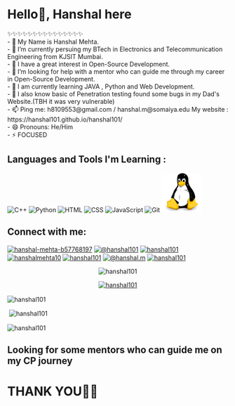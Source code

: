 
<h1>Hello👋, Hanshal here </h1>


<p>✨✨✨✨✨✨✨✨✨✨✨✨✨✨✨<br>
- 🔭 My Name is Hanshal Mehta. <br>
- 🌱 I’m currently persuing my BTech in Electronics and Telecommunication Engineering from KJSIT Mumbai. <br>
- 👯 I have a great interest in Open-Source Development. <br>
- 🤔 I’m looking for help with a mentor who can guide me through my career in Open-Source Development.  <br>
- 💬 I am currently learning JAVA , Python and Web Development. <br>
- 💬 I also know basic of Penetration testing found some bugs in my Dad's Website.(TBH it was very vulnerable)<br>
- 📫 Ping me:  h8109553@gmail.com  / hanshal.m@somaiya.edu  My website : https://hanshal101.github.io/hanshal101/<br>
- 😄 Pronouns: He/Him <br>
- ⚡ FOCUSED <br>  
</p>

<h2>Languages and Tools I'm Learning : </h2>
<p>

  
  
  
<img src ="https://imgs.search.brave.com/PYZz2YzOKrPWNm37OmwY-z5TACh-oT68Ri5swL339Pw/rs:fit:1200:1200:1/g:ce/aHR0cHM6Ly9zZHRp/bWVzLmNvbS93cC1j/b250ZW50L3VwbG9h/ZHMvMjAxOC8wMy9j/cHBwcC5wbmc" alt="C++" height="70" width="70">

<img src ="https://camo.githubusercontent.com/29acbe6d5ded08812eee8aaf7c260d0fc567c6698ad55716006935a09a7ad415/68747470733a2f2f75706c6f61642e77696b696d656469612e6f72672f77696b6970656469612f636f6d6d6f6e732f7468756d622f302f30612f507974686f6e2e7376672f36343070782d507974686f6e2e7376672e706e67" alt="Python" height="70" width="70">
  
<img src ="https://upload.wikimedia.org/wikipedia/commons/thumb/6/61/HTML5_logo_and_wordmark.svg/180px-HTML5_logo_and_wordmark.svg.png"  alt="HTML" height="70" width="70" >
  
<img src ="https://upload.wikimedia.org/wikipedia/commons/thumb/d/d5/CSS3_logo_and_wordmark.svg/180px-CSS3_logo_and_wordmark.svg.png" alt ="CSS" height ="70" widht="70">
     
<img src ="https://camo.githubusercontent.com/b4ff7f14956d1e50e56f37992f87c6a73166345ea928b6dbe1140db457b9707b/68747470733a2f2f75706c6f61642e77696b696d656469612e6f72672f77696b6970656469612f636f6d6d6f6e732f7468756d622f392f39392f556e6f6666696369616c5f4a6176615363726970745f6c6f676f5f322e7376672f3130323470782d556e6f6666696369616c5f4a6176615363726970745f6c6f676f5f322e7376672e706e67" alt ="JavaScript" height ="70" widht="70">
  
 <img src ="https://camo.githubusercontent.com/fbfcb9e3dc648adc93bef37c718db16c52f617ad055a26de6dc3c21865c3321d/68747470733a2f2f7777772e766563746f726c6f676f2e7a6f6e652f6c6f676f732f6769742d73636d2f6769742d73636d2d69636f6e2e737667" alt ="Git" height ="70" widht="70">
  
  <img src ="https://raw.githubusercontent.com/devicons/devicon/master/icons/linux/linux-original.svg" alt ="Git" height ="90" widht="90">
  
  
</p>
<h2 align="left">Connect with me:</h2>
<p align="left">
<a href="https://linkedin.com/in/hanshal-mehta-b57768197" target="blank"><img align="center" src="https://raw.githubusercontent.com/rahuldkjain/github-profile-readme-generator/master/src/images/icons/Social/linked-in-alt.svg" alt="hanshal-mehta-b57768197" height="50" width="50" /></a>
<a href="https://hashnode.com/@hanshal101" target="blank"><img align="center" src="https://raw.githubusercontent.com/rahuldkjain/github-profile-readme-generator/master/src/images/icons/Social/hashnode.svg" alt="@hanshal101" height="50" width="50" /></a>
<a href="https://www.codechef.com/users/hanshal101" target="blank"><img align="center" src="https://cdn.jsdelivr.net/npm/simple-icons@3.1.0/icons/codechef.svg" alt="hanshal101" height="50" width="50" /></a>
<a href="https://www.hackerrank.com/hanshalmehta10" target="blank"><img align="center" src="https://raw.githubusercontent.com/rahuldkjain/github-profile-readme-generator/master/src/images/icons/Social/hackerrank.svg" alt="hanshalmehta10" height="50" width="50" /></a>
<a href="https://www.leetcode.com/hanshal101" target="blank"><img align="center" src="https://raw.githubusercontent.com/rahuldkjain/github-profile-readme-generator/master/src/images/icons/Social/leet-code.svg" alt="hanshal101" height="50" width="50" /></a>
<a href="https://www.hackerearth.com/@hanshal.m" target="blank"><img align="center" src="https://raw.githubusercontent.com/rahuldkjain/github-profile-readme-generator/master/src/images/icons/Social/hackerearth.svg" alt="@hanshal.m" height="50" width="50" /></a>
<a href="https://auth.geeksforgeeks.org/user/hanshal101" target="blank"><img align="center" src="https://raw.githubusercontent.com/rahuldkjain/github-profile-readme-generator/master/src/images/icons/Social/geeks-for-geeks.svg" alt="hanshal101" height="50" width="50" /></a>
</p>

<p align="center"> <img src="https://komarev.com/ghpvc/?username=hanshal101&label=Profile%20views&color=0e75b6&style=flat" alt="hanshal101" /> </p>

<p align="center"> <a href="https://github.com/ryo-ma/github-profile-trophy"><img src="https://github-profile-trophy.vercel.app/?username=hanshal101" alt="hanshal101" /></a> </p>
<p><img align="center" src="https://github-readme-stats.vercel.app/api/top-langs?username=hanshal101&show_icons=true&locale=en&layout=compact" alt="hanshal101" /></p>

<p>&nbsp;<img align="center" src="https://github-readme-stats.vercel.app/api?username=hanshal101&show_icons=true&locale=en" alt="hanshal101" /></p>

<p><img align="center" src="https://github-readme-streak-stats.herokuapp.com/?user=hanshal101&" alt="hanshal101" /></p>


    
 <h2>Looking for some mentors who can guide me on my CP journey</h2>
 <h1>THANK YOU🤝😇</h1>
